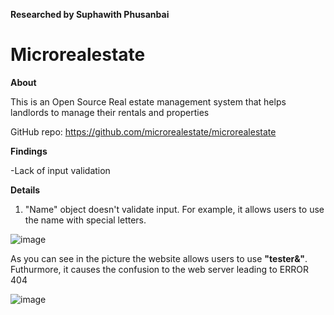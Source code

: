 **Researched by Suphawith Phusanbai**

<h1>Microrealestate</h1>

**About**

This is an Open Source Real estate management system that helps landlords to manage their rentals and properties

GitHub repo: https://github.com/microrealestate/microrealestate

**Findings**

-Lack of input validation



**Details**

1. "Name" object doesn't validate input. For example, it allows users to use the name with special letters. 

 ![image](https://github.com/user-attachments/assets/b96d0889-6d5e-414a-96d4-9fb1424f8b99)

As you can see in the picture the website allows users to use **"tester&<script>alert('XSS')</script>"**. Futhurmore, it causes the confusion to the web server leading to ERROR 404

![image](https://github.com/user-attachments/assets/1ac9c54f-d05a-49a2-8ae1-8aa5bcff57a9)


